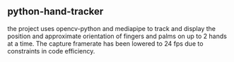 ## python-hand-tracker

the project uses opencv-python and mediapipe to track and display the position and approximate orientation of fingers and palms on up to 2 hands at a time.
The capture framerate has been lowered to 24 fps due to constraints in code efficiency.

